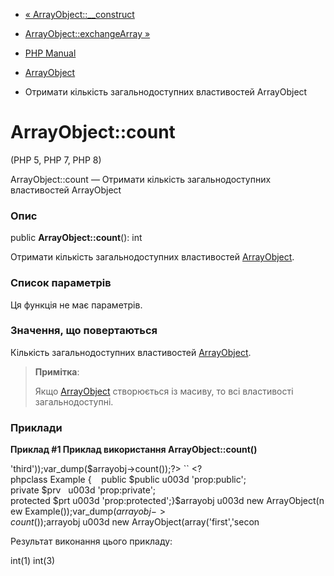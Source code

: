 - [« ArrayObject::\_\_construct](arrayobject.construct.md)
- [ArrayObject::exchangeArray »](arrayobject.exchangearray.md)

- [PHP Manual](index.md)
- [ArrayObject](class.arrayobject.md)
- Отримати кількість загальнодоступних властивостей ArrayObject

# ArrayObject::count

(PHP 5, PHP 7, PHP 8)

ArrayObject::count — Отримати кількість загальнодоступних властивостей
ArrayObject

### Опис

public **ArrayObject::count**(): int

Отримати кількість загальнодоступних властивостей
[ArrayObject](class.arrayobject.md).

### Список параметрів

Ця функція не має параметрів.

### Значення, що повертаються

Кількість загальнодоступних властивостей [ArrayObject](class.arrayobject.md).

> **Примітка**:
>
> Якщо [ArrayObject](class.arrayobject.md) створюється із масиву, то
> всі властивості загальнодоступні.

### Приклади

**Приклад #1 Приклад використання **ArrayObject::count()****

'third'));var_dump($arrayobj->count());?> `` <?phpclass Example {    public $public u003d 'prop:public'; private $prv   u003d 'prop:private'; protected $prt u003d 'prop:protected';}$arrayobj u003d new ArrayObject(new Example());var_dump($arrayobj->count());$arrayobj u003d new ArrayObject(array('first','secon 

Результат виконання цього прикладу:

int(1)
int(3)
